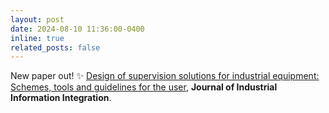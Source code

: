 ```yaml
---
layout: post
date: 2024-08-10 11:36:00-0400
inline: true
related_posts: false
---
```


New paper out! :sparkles: 
[Design of supervision solutions for industrial equipment: Schemes, tools and guidelines for the user](https://www.sciencedirect.com/science/article/pii/S2452414X24001110), **Journal of Industrial Information Integration**.
